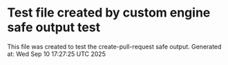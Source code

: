 # Test file created by custom engine safe output test
This file was created to test the create-pull-request safe output.
Generated at: Wed Sep 10 17:27:25 UTC 2025
